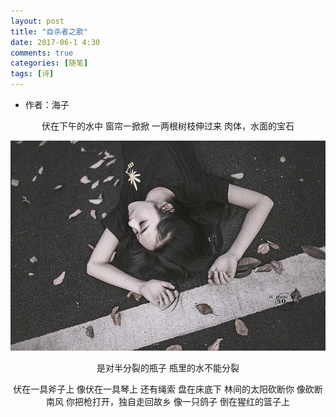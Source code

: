 ```yaml
---
layout: post
title: "自杀者之歌"
date: 2017-06-1 4:30
comments: true
categories: [随笔]
tags: [诗]
---
```

<!-- more -->
* 作者：海子

<center>
伏在下午的水中
窗帘一掀掀
一两根树枝伸过来
肉体，水面的宝石

![自杀者之歌](song-of-suicide/SongofSuicide.jpg)

是对半分裂的瓶子
瓶里的水不能分裂

伏在一具斧子上
像伏在一具琴上
还有绳索
盘在床底下
林间的太阳砍断你
像砍断南风
你把枪打开，独自走回故乡
像一只鸽子
倒在猩红的篮子上
</center>